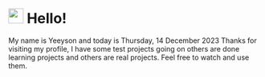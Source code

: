  <h1>
    <img src="https://emojis.slackmojis.com/emojis/images/1643510097/45343/hi.gif?1643510097" width="30"/> 
    Hello!
 </h1>
 <p>
    My name is Yeeyson and today is Thursday, 14 December 2023
    Thanks for visiting my profile, I have some test projects going on others are done learning projects and others are real projects.
    Feel free to watch and use them.
 </p>